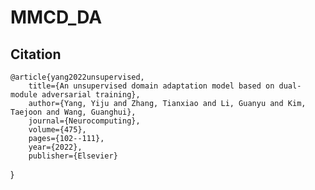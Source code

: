 # MMCD_DA

## Citation

    @article{yang2022unsupervised,
        title={An unsupervised domain adaptation model based on dual-module adversarial training},
        author={Yang, Yiju and Zhang, Tianxiao and Li, Guanyu and Kim, Taejoon and Wang, Guanghui},
        journal={Neurocomputing},
        volume={475},
        pages={102--111},
        year={2022},
        publisher={Elsevier}
}
